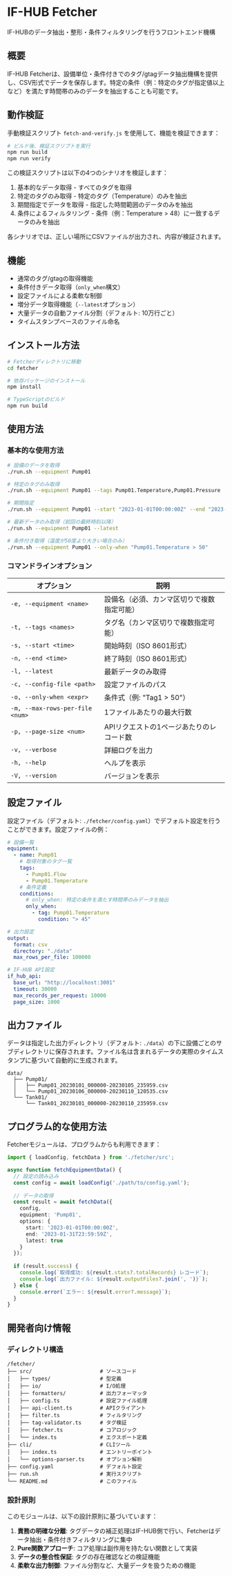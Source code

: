# IF-HUB Fetcher

IF-HUBのデータ抽出・整形・条件フィルタリングを行うフロントエンド機構

## 概要

IF-HUB Fetcherは、設備単位・条件付きでのタグ/gtagデータ抽出機構を提供し、CSV形式でデータを保存します。特定の条件（例：特定のタグが指定値以上など）を満たす時間帯のみのデータを抽出することも可能です。

## 動作検証

手動検証スクリプト `fetch-and-verify.js` を使用して、機能を検証できます：

```bash
# ビルド後、検証スクリプトを実行
npm run build
npm run verify
```

この検証スクリプトは以下の4つのシナリオを検証します：

1. 基本的なデータ取得 - すべてのタグを取得
2. 特定のタグのみ取得 - 特定のタグ（Temperature）のみを抽出
3. 期間指定でデータを取得 - 指定した時間範囲のデータのみを抽出
4. 条件によるフィルタリング - 条件（例：Temperature > 48）に一致するデータのみを抽出

各シナリオでは、正しい場所にCSVファイルが出力され、内容が検証されます。

## 機能

- 通常のタグ/gtagの取得機能
- 条件付きデータ取得（`only_when`構文）
- 設定ファイルによる柔軟な制御
- 増分データ取得機能（`--latest`オプション）
- 大量データの自動ファイル分割（デフォルト: 10万行ごと）
- タイムスタンプベースのファイル命名

## インストール方法

```bash
# Fetcherディレクトリに移動
cd fetcher

# 依存パッケージのインストール
npm install

# TypeScriptのビルド
npm run build
```

## 使用方法

### 基本的な使用方法

```bash
# 設備のデータを取得
./run.sh --equipment Pump01

# 特定のタグのみ取得
./run.sh --equipment Pump01 --tags Pump01.Temperature,Pump01.Pressure

# 期間指定
./run.sh --equipment Pump01 --start "2023-01-01T00:00:00Z" --end "2023-01-31T23:59:59Z"

# 最新データのみ取得（前回の最終時刻以降）
./run.sh --equipment Pump01 --latest

# 条件付き取得（温度が50度より大きい場合のみ）
./run.sh --equipment Pump01 --only-when "Pump01.Temperature > 50"
```

### コマンドラインオプション

| オプション                | 説明                                               |
|--------------------------|---------------------------------------------------|
| `-e, --equipment <name>` | 設備名（必須、カンマ区切りで複数指定可能）          |
| `-t, --tags <names>`     | タグ名（カンマ区切りで複数指定可能）                |
| `-s, --start <time>`     | 開始時刻（ISO 8601形式）                          |
| `-n, --end <time>`       | 終了時刻（ISO 8601形式）                          |
| `-l, --latest`           | 最新データのみ取得                                |
| `-c, --config-file <path>` | 設定ファイルのパス                                |
| `-o, --only-when <expr>` | 条件式（例: "Tag1 > 50"）                         |
| `-m, --max-rows-per-file <num>` | 1ファイルあたりの最大行数                   |
| `-p, --page-size <num>`  | APIリクエストの1ページあたりのレコード数           |
| `-v, --verbose`          | 詳細ログを出力                                    |
| `-h, --help`             | ヘルプを表示                                      |
| `-V, --version`          | バージョンを表示                                  |

## 設定ファイル

設定ファイル（デフォルト: `./fetcher/config.yaml`）でデフォルト設定を行うことができます。設定ファイルの例：

```yaml
# 設備一覧
equipment:
  - name: Pump01
    # 取得対象のタグ一覧
    tags:
      - Pump01.Flow
      - Pump01.Temperature
    # 条件定義
    conditions:
      # only_when: 特定の条件を満たす時間帯のみデータを抽出
      only_when:
        - tag: Pump01.Temperature
          condition: "> 45"

# 出力設定
output:
  format: csv
  directory: "./data"
  max_rows_per_file: 100000

# IF-HUB API設定
if_hub_api:
  base_url: "http://localhost:3001"
  timeout: 30000
  max_records_per_request: 10000
  page_size: 1000
```

## 出力ファイル

データは指定した出力ディレクトリ（デフォルト: `./data`）の下に設備ごとのサブディレクトリに保存されます。ファイル名は含まれるデータの実際のタイムスタンプに基づいて自動的に生成されます。

```
data/
  ├── Pump01/
  │   ├── Pump01_20230101_000000-20230105_235959.csv
  │   └── Pump01_20230106_000000-20230110_120535.csv
  └── Tank01/
      └── Tank01_20230101_000000-20230110_235959.csv
```

## プログラム的な使用方法

Fetcherモジュールは、プログラムからも利用できます：

```typescript
import { loadConfig, fetchData } from './fetcher/src';

async function fetchEquipmentData() {
  // 設定の読み込み
  const config = await loadConfig('./path/to/config.yaml');
  
  // データの取得
  const result = await fetchData({
    config,
    equipment: 'Pump01',
    options: {
      start: '2023-01-01T00:00:00Z',
      end: '2023-01-31T23:59:59Z',
      latest: true
    }
  });
  
  if (result.success) {
    console.log(`取得成功: ${result.stats?.totalRecords} レコード`);
    console.log(`出力ファイル: ${result.outputFiles?.join(', ')}`);
  } else {
    console.error(`エラー: ${result.error?.message}`);
  }
}
```

## 開発者向け情報

### ディレクトリ構造

```
/fetcher/
├── src/                      # ソースコード
│   ├── types/                # 型定義
│   ├── io/                   # I/O処理
│   ├── formatters/           # 出力フォーマッタ
│   ├── config.ts             # 設定ファイル処理
│   ├── api-client.ts         # APIクライアント
│   ├── filter.ts             # フィルタリング
│   ├── tag-validator.ts      # タグ検証
│   ├── fetcher.ts            # コアロジック
│   └── index.ts              # エクスポート定義
├── cli/                      # CLIツール
│   ├── index.ts              # エントリーポイント
│   └── options-parser.ts     # オプション解析
├── config.yaml               # デフォルト設定
├── run.sh                    # 実行スクリプト
└── README.md                 # このファイル
```

### 設計原則

このモジュールは、以下の設計原則に基づいています：

1. **責務の明確な分離**: タグデータの補正処理はIF-HUB側で行い、Fetcherはデータ抽出・条件付きフィルタリングに集中
2. **Pure関数アプローチ**: コア処理は副作用を持たない関数として実装
3. **データの整合性保証**: タグの存在確認などの検証機能
4. **柔軟な出力制御**: ファイル分割など、大量データを扱うための機能
